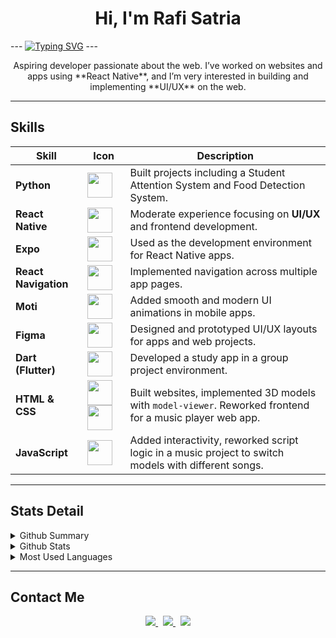 <h1 align="center">Hi, I'm Rafi Satria</h1>
---
<a href="https://git.io/typing-svg"><img src="https://readme-typing-svg.demolab.com?font=Fira+Code&pause=1000&width=435&lines=Full-Stack+Developer" alt="Typing SVG" /></a>
---
<p align="center">
  Aspiring developer passionate about the web.  
  I’ve worked on websites and apps using **React Native**, and I’m very interested in building and implementing **UI/UX** on the web.  
</p>


---

## Skills  

<div align="center">

| Skill | Icon | Description |
|-------|------|-------------|
| **Python** | <img src="https://cdn.jsdelivr.net/gh/devicons/devicon/icons/python/python-original.svg" width="40"/> | Built projects including a Student Attention System and Food Detection System. |
| **React Native** | <img src="https://cdn.jsdelivr.net/gh/devicons/devicon/icons/react/react-original.svg" width="40"/> | Moderate experience focusing on **UI/UX** and frontend development. |
| **Expo** | <img src="https://cdn.jsdelivr.net/gh/devicons/devicon/icons/expo/expo-original.svg" width="40"/> | Used as the development environment for React Native apps. |
| **React Navigation** | <img src="https://img.icons8.com/ios/50/000000/route.png" width="40"/> | Implemented navigation across multiple app pages. |
| **Moti** | <img src="https://img.icons8.com/external-flat-juicy-fish/60/000000/external-animation-graphic-design-flat-flat-juicy-fish.png" width="40"/> | Added smooth and modern UI animations in mobile apps. |
| **Figma** | <img src="https://cdn.jsdelivr.net/gh/devicons/devicon/icons/figma/figma-original.svg" width="40"/> | Designed and prototyped UI/UX layouts for apps and web projects. |
| **Dart (Flutter)** | <img src="https://cdn.jsdelivr.net/gh/devicons/devicon/icons/flutter/flutter-original.svg" width="40"/> | Developed a study app in a group project environment. |
| **HTML & CSS** | <img src="https://cdn.jsdelivr.net/gh/devicons/devicon/icons/html5/html5-original.svg" width="40"/> <img src="https://cdn.jsdelivr.net/gh/devicons/devicon/icons/css3/css3-original.svg" width="40"/> | Built websites, implemented 3D models with `model-viewer`. Reworked frontend for a music player web app. |
| **JavaScript** | <img src="https://cdn.jsdelivr.net/gh/devicons/devicon/icons/javascript/javascript-original.svg" width="40"/> | Added interactivity, reworked script logic in a music project to switch models with different songs. |

</div>


---

## Stats Detail  

<details>
  <summary>Github Summary</summary>
  <img align="center" src="https://github-profile-summary-cards.vercel.app/api/cards/profile-details?username=ThatGuyNameZack&theme=transparent" alt="ThatGuyNameZack's GitHub Contribution"/>
</details>

<details>
  <summary>Github Stats</summary>
  <img align="center" src="https://github-readme-stats.vercel.app/api?username=ThatGuyNameZack&theme=transparent" />
</details>

<details>
  <summary>Most Used Languages</summary>
  <img align="center" src="https://github-readme-stats.vercel.app/api/top-langs/?username=ThatGuyNameZack&layout=pie&theme=transparent" />
</details>

---

## Contact Me  

<p align="center">
  <a href="https://www.instagram.com/rafi_satria_fi/">
    <img src="https://img.shields.io/badge/Instagram-E4405F?style=for-the-badge&logo=instagram&logoColor=white" />
  </a>
  &nbsp;
  <a href="https://www.linkedin.com/in/rafi-satria-putra-sudrajat-76557a290/">
    <img src="https://img.shields.io/badge/LinkedIn-0077B5?style=for-the-badge&logo=linkedin&logoColor=white" />
  </a>
  &nbsp;
  <a href="mailto:rafisatria090508@gmail.com">
    <img src="https://img.shields.io/badge/Gmail-D14836?style=for-the-badge&logo=gmail&logoColor=white" />
  </a>
</p>
